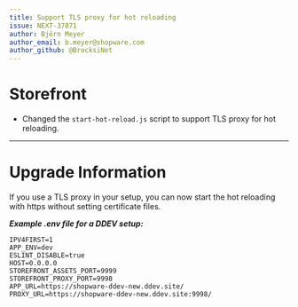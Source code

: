 ```yaml
---
title: Support TLS proxy for hot reloading
issue: NEXT-37871
author: Björn Meyer
author_email: b.meyer@shopware.com
author_github: @BrocksiNet
---
```

# Storefront
* Changed the `start-hot-reload.js` script to support TLS proxy for hot reloading.
___
# Upgrade Information
If you use a TLS proxy in your setup, you can now start the hot reloading with https without setting certificate files.

**_Example .env file for a DDEV setup:_**
```
IPV4FIRST=1
APP_ENV=dev
ESLINT_DISABLE=true
HOST=0.0.0.0
STOREFRONT_ASSETS_PORT=9999
STOREFRONT_PROXY_PORT=9998
APP_URL=https://shopware-ddev-new.ddev.site/
PROXY_URL=https://shopware-ddev-new.ddev.site:9998/
```
